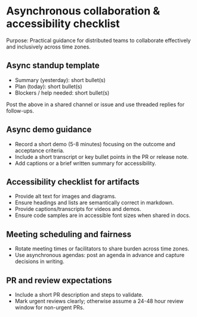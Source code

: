 # Asynchronous collaboration & accessibility checklist

Purpose: Practical guidance for distributed teams to collaborate effectively and inclusively across time zones.

## Async standup template
- Summary (yesterday): short bullet(s)
- Plan (today): short bullet(s)
- Blockers / help needed: short bullet(s)

Post the above in a shared channel or issue and use threaded replies for follow-ups.

## Async demo guidance
- Record a short demo (5-8 minutes) focusing on the outcome and acceptance criteria.
- Include a short transcript or key bullet points in the PR or release note.
- Add captions or a brief written summary for accessibility.

## Accessibility checklist for artifacts

- Provide alt text for images and diagrams.
- Ensure headings and lists are semantically correct in markdown.
- Provide captions/transcripts for videos and demos.
- Ensure code samples are in accessible font sizes when shared in docs.

## Meeting scheduling and fairness
- Rotate meeting times or facilitators to share burden across time zones.
- Use asynchronous agendas: post an agenda in advance and capture decisions in writing.

## PR and review expectations
- Include a short PR description and steps to validate.
- Mark urgent reviews clearly; otherwise assume a 24-48 hour review window for non-urgent PRs.
